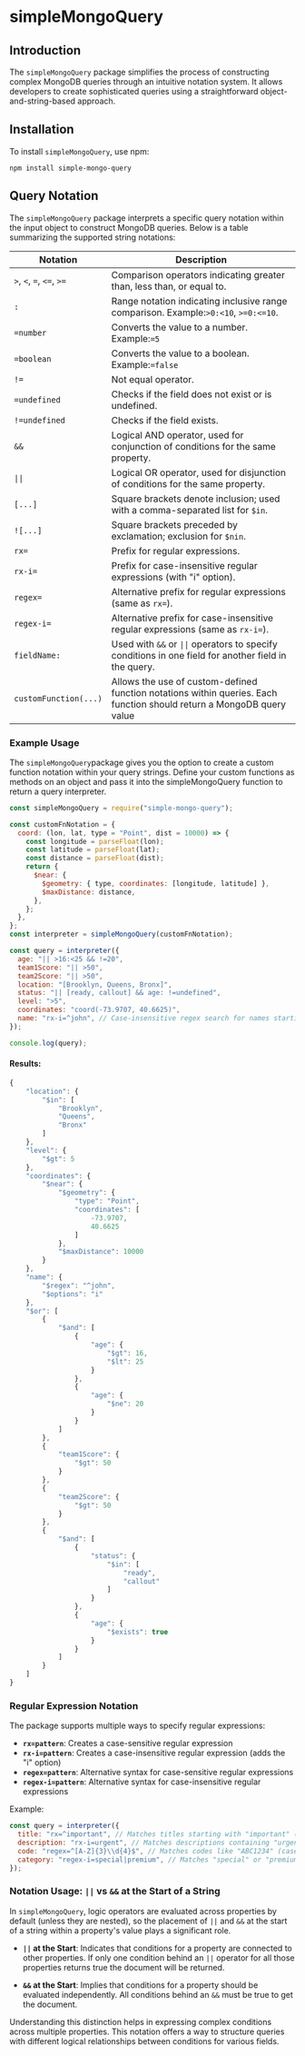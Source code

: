 # simpleMongoQuery

## Introduction

The `simpleMongoQuery` package simplifies the process of constructing complex MongoDB queries through an intuitive notation system. It allows developers to create sophisticated queries using a straightforward object-and-string-based approach.

## Installation

To install `simpleMongoQuery`, use npm:

```
npm install simple-mongo-query
```

## Query Notation

The `simpleMongoQuery` package interprets a specific query notation within the input object to construct MongoDB queries. Below is a table summarizing the supported string notations:

| Notation                  | Description                                                                                                           |
| ------------------------- | --------------------------------------------------------------------------------------------------------------------- |
| `>`, `<`, `=`, `<=`, `>=` | Comparison operators indicating greater than, less than, or equal to.                                                 |
| `:`                       | Range notation indicating inclusive range comparison. Example:`>0:<10`, `>=0:<=10`.                                   |
| `=number`                 | Converts the value to a number. Example:`=5`                                                                          |
| `=boolean`                | Converts the value to a boolean. Example:`=false`                                                                     |
| `!=`                      | Not equal operator.                                                                                                   |
| `=undefined`              | Checks if the field does not exist or is undefined.                                                                   |
| `!=undefined`             | Checks if the field exists.                                                                                           |
| `&&`                      | Logical AND operator, used for conjunction of conditions for the same property.                                       |
| `\|\|`                    | Logical OR operator, used for disjunction of conditions for the same property.                                        |
| `[...]`                   | Square brackets denote inclusion; used with a comma-separated list for `$in`.                                         |
| `![...]`                  | Square brackets preceded by exclamation; exclusion for `$nin`.                                                        |
| `rx=`                     | Prefix for regular expressions.                                                                                       |
| `rx-i=`                   | Prefix for case-insensitive regular expressions (with "i" option).                                                    |
| `regex=`                  | Alternative prefix for regular expressions (same as `rx=`).                                                           |
| `regex-i=`                | Alternative prefix for case-insensitive regular expressions (same as `rx-i=`).                                        |
| `fieldName:`              | Used with `&&` or `\|\|` operators to specify conditions in one field for another field in the query.                 |
| `customFunction(...)`     | Allows the use of custom-defined function notations within queries. Each function should return a MongoDB query value |

### Example Usage

The `simpleMongoQuery`package gives you the option to create a custom function notation within your query strings. Define your custom functions as methods on an object and pass it into the simpleMongoQuery function to return a query interpreter.

```javascript
const simpleMongoQuery = require("simple-mongo-query");

const customFnNotation = {
  coord: (lon, lat, type = "Point", dist = 10000) => {
    const longitude = parseFloat(lon);
    const latitude = parseFloat(lat);
    const distance = parseFloat(dist);
    return {
      $near: {
        $geometry: { type, coordinates: [longitude, latitude] },
        $maxDistance: distance,
      },
    };
  },
};
const interpreter = simpleMongoQuery(customFnNotation);

const query = interpreter({
  age: "|| >16:<25 && !=20",
  team1Score: "|| >50",
  team2Score: "|| >50",
  location: "[Brooklyn, Queens, Bronx]",
  status: "|| [ready, callout] && age: !=undefined",
  level: ">5",
  coordinates: "coord(-73.9707, 40.6625)",
  name: "rx-i=^john", // Case-insensitive regex search for names starting with "john"
});

console.log(query);
```

#### Results:

```javascript
{
    "location": {
        "$in": [
            "Brooklyn",
            "Queens",
            "Bronx"
        ]
    },
    "level": {
        "$gt": 5
    },
    "coordinates": {
        "$near": {
            "$geometry": {
                "type": "Point",
                "coordinates": [
                    -73.9707,
                    40.6625
                ]
            },
            "$maxDistance": 10000
        }
    },
    "name": {
        "$regex": "^john",
        "$options": "i"
    },
    "$or": [
        {
            "$and": [
                {
                    "age": {
                        "$gt": 16,
                        "$lt": 25
                    }
                },
                {
                    "age": {
                        "$ne": 20
                    }
                }
            ]
        },
        {
            "team1Score": {
                "$gt": 50
            }
        },
        {
            "team2Score": {
                "$gt": 50
            }
        },
        {
            "$and": [
                {
                    "status": {
                        "$in": [
                            "ready",
                            "callout"
                        ]
                    }
                },
                {
                    "age": {
                        "$exists": true
                    }
                }
            ]
        }
    ]
}
```

### Regular Expression Notation

The package supports multiple ways to specify regular expressions:

- **`rx=pattern`**: Creates a case-sensitive regular expression
- **`rx-i=pattern`**: Creates a case-insensitive regular expression (adds the "i" option)
- **`regex=pattern`**: Alternative syntax for case-sensitive regular expressions
- **`regex-i=pattern`**: Alternative syntax for case-insensitive regular expressions

Example:

```javascript
const query = interpreter({
  title: "rx=^important", // Matches titles starting with "important" (case-sensitive)
  description: "rx-i=urgent", // Matches descriptions containing "urgent" (case-insensitive)
  code: "regex=^[A-Z]{3}\\d{4}$", // Matches codes like "ABC1234" (case-sensitive)
  category: "regex-i=special|premium", // Matches "special" or "premium" in any case
});
```

### Notation Usage: `||` vs `&&` at the Start of a String

In `simpleMongoQuery`, logic operators are evaluated across properties by default (unless they are nested), so the placement of `||` and `&&` at the start of a string within a property's value plays a significant role.

- **`||` at the Start**: Indicates that conditions for a property are connected to other properties. If only one condition behind an `||` operator for all those properties returns true the document will be returned.

- **`&&` at the Start**: Implies that conditions for a property should be evaluated independently. All conditions behind an `&&` must be true to get the document.

Understanding this distinction helps in expressing complex conditions across multiple properties. This notation offers a way to structure queries with different logical relationships between conditions for various fields.
